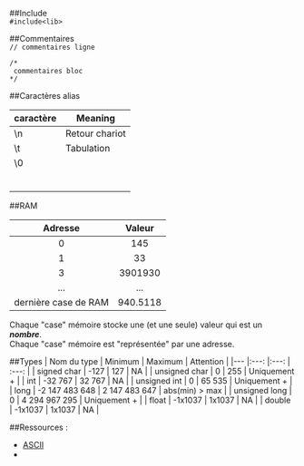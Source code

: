 ##Include <br/> `#include<lib>`

##Commentaires <br /> `// commentaires ligne`
```
/*
 commentaires bloc
*/
  ```
##Caractères alias 

| caractère | Meaning        |
|---        |---             |
| \n        | Retour chariot |
| \t        | Tabulation     |
| \0        |  |
|           |  |
|           |  |
|           |  |
|           |  |
|           |  |
|           |  |

##RAM

| Adresse            | Valeur   |
|:---:               |:---:     |
| 0                  | 145      |
| 1                  | 33       |
| 3                  | 3901930  |
| ...                | ...      |
|dernière case de RAM| 940.5118 |

Chaque "case" mémoire stocke une (et une seule) valeur qui est un **_nombre_**. <br />
Chaque "case" mémoire est "représentée" par une adresse.

##Types
| Nom du type   | Minimum        | Maximum       | Attention      |
|---            |:---:           |:---:          | :---:          |
| signed char   | -127           | 127           | NA             | 
| unsigned char | 0              | 255           | Uniquement +   |
| int           | -32 767        | 32 767        | NA             |
| unsigned int  | 0              | 65 535        | Uniquement +   |
| long          | -2 147 483 648 | 2 147 483 647 | abs(min) > max |
| unsigned long | 0              | 4 294 967 295 | Uniquement +   |
| float         | -1x1037        | 1x1037        | NA             |
| double        | -1x1037        | 1x1037        | NA             |

##Ressources :
 * [ASCII](https://fr.wikibooks.org/wiki/Les_ASCII_de_0_%C3%A0_127/La_table_ASCII)
 * 